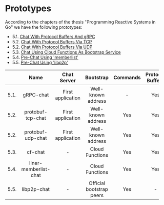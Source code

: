 # Prototypes

According to the chapters of the thesis "Programming Reactive Systems in Go" we have the following prototypes:

- 5.1. [Chat With Protocol Buffers And gRPC](gRPC-chat)
- 5.2. [Chat With Protocol Buffers Via TCP](protobuf-tcp-chat)
- 5.2. [Chat With Protocol Buffers Via UDP](protobuf-udp-chat)
- 5.3. [Chat Using Cloud Functions As Bootstrap Service](cf-chat)
- 5.4. [Pre-Chat Using 'memberlist'](liner-memberlist-chat)
- 5.5. [Pre-Chat Using 'libp2p'](libp2p-chat)




|     |Name                 |Chat Server      |Bootstrap               |Commands|Protocol Buffers|'TUI'|'liner'|'memberlist'|'libp2p'|
|:---:|:---:                |:---:            |:---:                   |:---:   |:---:           |:---:|:---:  |:---:       |:---:   |
|5.1.|gRPC-chat            |First application|Well-known address      |-       |Yes             |Yes  |-      |-           |-       |
|5.2.|protobuf-tcp-chat    |First application|Well-known address      |Yes     |Yes             |Yes  |-      |-           |-       |
|5.2.|protobuf-udp-chat    |First application|Well-known address      |Yes     |Yes             |Yes  |-      |-           |-       |
|5.3.|cf-chat              |-                |Cloud Functions         |Yes     |Yes             |Yes  |-      |-           |-       |
|5.4.|liner-memberlist-chat|-                |Cloud Functions         |Yes     |Yes             |-    |Yes    |Yes         |-       |
|5.5.|libp2p-chat          |-                |Official bootstrap peers|Yes     | -              |-    |-      |-           |Yes     |
